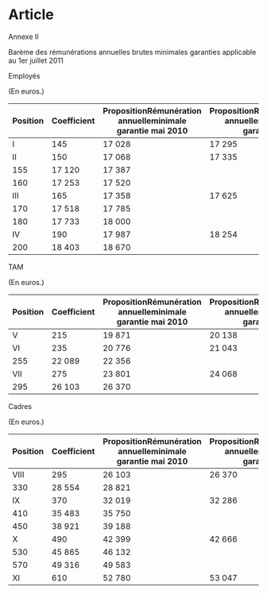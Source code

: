 # Article

Annexe II  


Barème des rémunérations annuelles brutes minimales garanties applicable au 1er juillet 2011  


Employés  


(En euros.)  




| Position  | Coefficient  | PropositionRémunération annuelleminimale garantie mai 2010  | PropositionRémunération annuelleminimale garantie  |
| --- | --- | --- | --- |
| I  | 145  | 17 028  | 17 295  |
| II  | 150  | 17 068  | 17 335  |
| 155  | 17 120  | 17 387  |
| 160  | 17 253  | 17 520  |
| III  | 165  | 17 358  | 17 625  |
| 170  | 17 518  | 17 785  |
| 180  | 17 733  | 18 000  |
| IV  | 190  | 17 987  | 18 254  |
| 200  | 18 403  | 18 670  |

TAM  


(En euros.)  




| Position  | Coefficient  | PropositionRémunération annuelleminimale garantie mai 2010  | PropositionRémunération annuelleminimale garantie  |
| --- | --- | --- | --- |
| V  | 215  | 19 871  | 20 138  |
| VI  | 235  | 20 776  | 21 043  |
| 255  | 22 089  | 22 356  |
| VII  | 275  | 23 801  | 24 068  |
| 295  | 26 103  | 26 370  |

Cadres  


(En euros.)  




| Position  | Coefficient  | PropositionRémunération annuelleminimale garantie mai 2010  | PropositionRémunération annuelleminimale garantie  |
| --- | --- | --- | --- |
| VIII  | 295  | 26 103  | 26 370  |
| 330  | 28 554  | 28 821  |
| IX  | 370  | 32 019  | 32 286  |
| 410  | 35 483  | 35 750  |
| 450  | 38 921  | 39 188  |
| X  | 490  | 42 399  | 42 666  |
| 530  | 45 865  | 46 132  |
| 570  | 49 316  | 49 583  |
| XI  | 610  | 52 780  | 53 047  |

